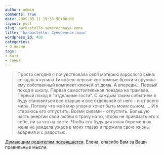 ```yaml
---
author: admin
comments: true
date: 2009-03-11 19:38:50+00:00
layout: post
slug: barbastello-sumerechnaya-zona
title: 'barbastello: Сумеречная зона'
wordpress_id: 408
categories:
- О жизни
tags:
- Катя
- Семья
---
```


> Просто сегодня я почувствовала себя матерью взрослого сына: сегодня я купила Тимофею первые костюмные брюки и вручила ему собственный комплект ключей от дома. А впереди... Первый поход в школу. Первая самостоятельная поездка на трамвае. Первый поход в "отдельные гости". С каждым таким событием я буду становиться все старше и все отдельней от него - и от всего мира. Потому что мой мир упорно хочет быть моим сыном.
...
И я стараюсь его отпустить. Всеми силами - отпустить. Большую часть энергии свой любви я трачу на то, чтобы не привязать его к себе, ни за что на свете. Чтобы его будущая юная беременная жена не увидела ужаса в моих глазах и прожила свою жизнь вовремя и с радостью.



[Думающим родителям посвящается](http://barbastello.livejournal.com/198722.html).  Елена, спасибо Вам за Ваши правильные мысли.
